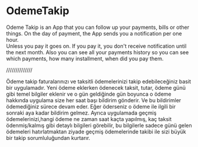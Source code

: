 # OdemeTakip

Odeme Takip is an App that you can follow up your payments, bills or other things. 
On the day of payment, the App sends you a notification per one hour.  
Unless you pay it goes on. 
If you pay it, you don't receive notification until the next month.
Also you can see all your payments history so you can see which payments, how many installment, when did you pay them. 

//////////////

Ödeme takip faturalarınızı ve taksitli ödemelerinizi takip edebileceğiniz basit bir uygulamadır.
Yeni ödeme eklerken ödenecek taksit, tutar, ödeme günü gibi temel bilgiler eklenir ve o gün geldiğinde gün boyunca o ödeme hakkında uygulama size 
her saat başı bildirim gönderir. Ve bu bildirimler ödemediğiniz sürece devam eder. Eğer öderseniz o ödeme ile ilgili bir sonraki aya kadar bildirim gelmez. 
Ayrıca uygulamada geçmiş ödemelerinizi,hangi ödeme ne zaman saat kaçta yapılmış, kaç taksit ödenmiş/kalmış gibi detaylı bilgileri 
görebilir, bu bilgilerle sadece günü gelen ödemeleri hatırlatmaktan ziyade geçmiş ödemelerinde takibi ile sizi büyük bir takip 
sorumluluğundan kurtarır. 
